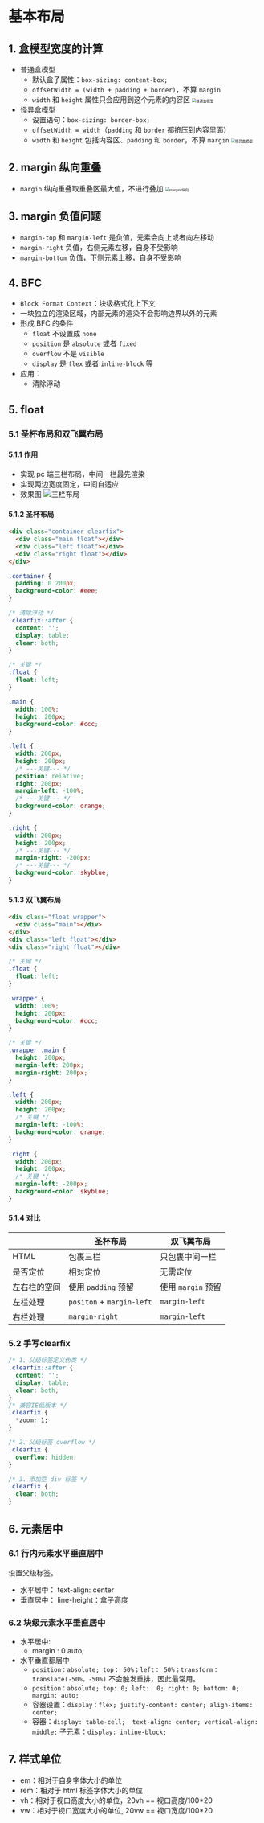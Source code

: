 # 基本布局

## 1. 盒模型宽度的计算

- 普通盒模型
  - 默认盒子属性：`box-sizing: content-box;`
  - `offsetWidth = (width + padding + border)`，不算 `margin`
  - `width` 和 `height` 属性只会应用到这个元素的内容区
    <img src="./img/layout/normal-box.png" alt="普通盒模型" style="zoom:50%;" />
- 怪异盒模型
  - 设置语句：`box-sizing: border-box;`
  - `offsetWidth = width`（`padding` 和 `border` 都挤压到内容里面）
  - `width` 和 `height` 包括内容区、`padding` 和 `border`，不算 `margin`
    <img src="./img/layout/abnormal-box.png" alt="怪异盒模型" style="zoom:50%;" />

## 2. margin 纵向重叠

- `margin` 纵向重叠取重叠区最大值，不进行叠加
  <img src="./img/layout/margin-y.png" alt="margin 纵向" style="zoom:50%;" />

## 3. margin 负值问题

- `margin-top` 和 `margin-left` 是负值，元素会向上或者向左移动
- `margin-right` 负值，右侧元素左移，自身不受影响
- `margin-bottom` 负值，下侧元素上移，自身不受影响

## 4. BFC

- `Block Format Context`：块级格式化上下文
- 一块独立的渲染区域，内部元素的渲染不会影响边界以外的元素
- 形成 BFC 的条件
  - `float` 不设置成 `none`
  - `position` 是 `absolute` 或者 `fixed`
  - `overflow` 不是 `visible`
  - `display` 是 `flex` 或者 `inline-block` 等
- 应用：
  - 清除浮动

## 5. float

### 5.1 圣杯布局和双飞翼布局

#### 5.1.1 作用

- 实现 pc 端三栏布局，中间一栏最先渲染
- 实现两边宽度固定，中间自适应
- 效果图
  ![三栏布局](./img/layout/three-cols.png)

#### 5.1.2 圣杯布局

```html
<div class="container clearfix">
  <div class="main float"></div>
  <div class="left float"></div>
  <div class="right float"></div>
</div>
```

```css
.container {
  padding: 0 200px;
  background-color: #eee;
}

/* 清除浮动 */
.clearfix::after {
  content: '';
  display: table;
  clear: both;
}

/* 关键 */
.float {
  float: left;
}

.main {
  width: 100%;
  height: 200px;
  background-color: #ccc;
}

.left {
  width: 200px;
  height: 200px;
  /* ---关键--- */
  position: relative;
  right: 200px;
  margin-left: -100%;
  /* ---关键--- */
  background-color: orange;
}

.right {
  width: 200px;
  height: 200px;
  /* ---关键--- */
  margin-right: -200px;
  /* ---关键--- */
  background-color: skyblue;
}
```

#### 5.1.3 双飞翼布局

```html
<div class="float wrapper">
  <div class="main"></div>
</div>
<div class="left float"></div>
<div class="right float"></div>
```

```css
/* 关键 */
.float {
  float: left;
}

.wrapper {
  width: 100%;
  height: 200px;
  background-color: #ccc;
}

/* 关键 */
.wrapper .main {
  height: 200px;
  margin-left: 200px;
  margin-right: 200px;
}

.left {
  width: 200px;
  height: 200px;
  /* 关键 */
  margin-left: -100%;
  background-color: orange;
}

.right {
  width: 200px;
  height: 200px;
  /* 关键 */
  margin-left: -200px;
  background-color: skyblue;
}
```

#### 5.1.4 对比

|              | 圣杯布局                  | 双飞翼布局         |
| ------------ | ------------------------- | ------------------ |
| HTML         | 包裹三栏                  | 只包裹中间一栏     |
| 是否定位     | 相对定位                  | 无需定位           |
| 左右栏的空间 | 使用 `padding` 预留       | 使用 `margin` 预留 |
| 左栏处理     | `positon` + `margin-left` | `margin-left`      |
| 右栏处理     | `margin-right`            | `margin-left`      |

### 5.2 手写clearfix

```css
/* 1、父级标签定义伪类 */
.clearfix::after {
  content: '';
  display: table;
  clear: both;
}
/* 兼容IE低版本 */
.clearfix {
  *zoom: 1;
}

/* 2、父级标签 overflow */
.clearfix {
  overflow: hidden;
}

/* 3、添加空 div 标签 */
.clearfix {
  clear: both;
}
```
## 6. 元素居中

### 6.1 行内元素水平垂直居中

设置父级标签。

- 水平居中： text-align: center
- 垂直居中： line-height：盒子高度

### 6.2 块级元素水平垂直居中

* 水平居中: 
  * margin : 0 auto;
* 水平垂直都居中
  * `position：absolute; top： 50%；left： 50%；transform：translate(-50%，-50%)` 不会触发重排，因此最常用。
  * `position：absolute; top: 0; left:  0; right: 0; bottom: 0; margin: auto;`
  * 容器设置：`display：flex; justify-content: center; align-items: center;`
  * 容器：`display: table-cell;  text-align: center; vertical-align: middle;`  子元素：`display: inline-block;` 

## 7. 样式单位

* em：相对于自身字体大小的单位
* rem：相对于 html 标签字体大小的单位
* vh：相对于视口高度大小的单位，20vh == 视口高度/100*20
* vw：相对于视口宽度大小的单位,  20vw == 视口宽度/100*20